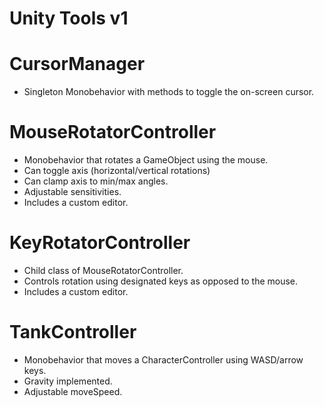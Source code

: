 # Unity Tools v1

# CursorManager

- Singleton Monobehavior with methods to toggle the on-screen cursor.

# MouseRotatorController

- Monobehavior that rotates a GameObject using the mouse.
- Can toggle axis (horizontal/vertical rotations)
- Can clamp axis to min/max angles.
- Adjustable sensitivities.
- Includes a custom editor.

# KeyRotatorController

- Child class of MouseRotatorController.
- Controls rotation using designated keys as opposed to the mouse.
- Includes a custom editor.

# TankController

- Monobehavior that moves a CharacterController using WASD/arrow keys.
- Gravity implemented. 
- Adjustable moveSpeed.


